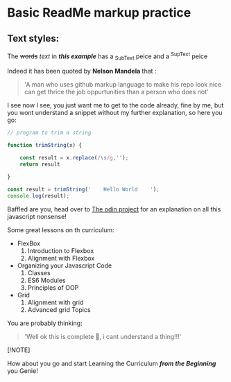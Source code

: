 # Basic ReadMe markup practice

## Text styles:

The ~~words~~ *text* in ***this example*** has a <sub>SubText</sub> peice and a <sup> SupText</sup> peice

Indeed it has been quoted by **Nelson Mandela** that :
>'A man who uses github markup language to make his repo look nice can get thrice the job oppurtunities than a person who does not'

I see now I see, you just want me to get to the code already, fine by me, but you wont understand a snippet without my further explanation, so here you go:

```javascript
// program to trim a string

function trimString(x) {

    const result = x.replace(/\s/g,'');
    return result

}

const result = trimString('    Hello World    ');
console.log(result);
```

Baffled are you, head over to [The odin project](https://www.theodinproject.com/) for an explanation on all this javascript nonsense!

Some great lessons on th curriculum:

- FlexBox
  1. Introduction to Flexbox
  2. Alignment with Flexbox
- Organizing your Javascript Code
  1. Classes
  2. ES6 Modules
  3. Principles of OOP 
- Grid
  1. Alignment with grid
  2. Advanced grid Topics

You are probably thinking:
>'Well ok this is complete :poop:, i cant understand a thing!!!'

[!NOTE]

How about you go and start Learning the Curriculum ***from the Beginning*** you Genie!